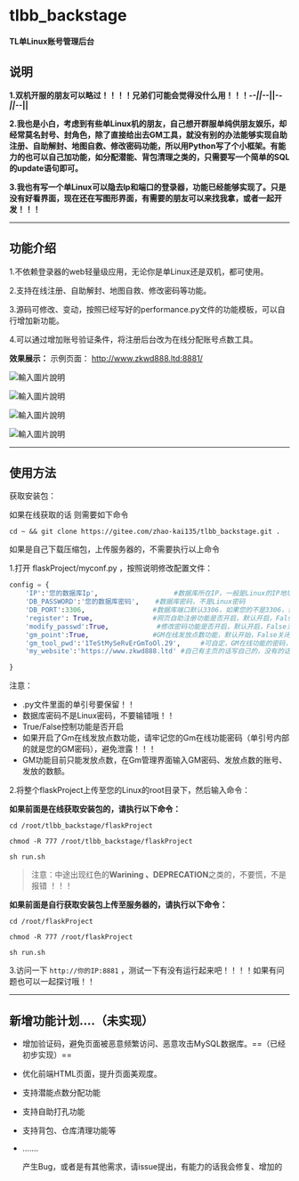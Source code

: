 # tlbb_backstage

**TL单Linux账号管理后台**

## 说明

**1.双机开服的朋友可以略过！！！！兄弟们可能会觉得没什么用！！！-_-||-_-||-_-||-_-||**

**2.我也是小白，考虑到有些单Linux机的朋友，自己想开群服单纯供朋友娱乐，却经常莫名封号、封角色，除了直接给出去GM工具，就没有别的办法能够实现自助注册、自助解封、地图自救、修改密码功能，所以用Python写了个小框架。有能力的也可以自己加功能，如分配潜能、背包清理之类的，只需要写一个简单的SQL的update语句即可。**

**3.我也有写一个单Linux可以隐去Ip和端口的登录器，功能已经能够实现了。只是没有好看界面，现在还在写图形界面，有需要的朋友可以来找我拿，或者一起开发！！！**

---

## 功能介绍

1.不依赖登录器的web轻量级应用，无论你是单Linux还是双机，都可使用。

2.支持在线注册、自助解封、地图自救、修改密码等功能。

3.源码可修改、变动，按照已经写好的performance.py文件的功能模板，可以自行增加新功能。

4.可以通过增加账号验证条件，将注册后台改为在线分配账号点数工具。

**效果展示：**  示例页面： http://www.zkwd888.ltd:8881/  


![輸入圖片說明](https://images.gitee.com/uploads/images/2021/0705/165313_6cb3c3c8_8680032.png "image-20210705164738062.png")

![輸入圖片說明](https://images.gitee.com/uploads/images/2021/0705/165411_719435e9_8680032.png "image-20210705164804720.png")

![輸入圖片說明](https://images.gitee.com/uploads/images/2021/0705/165421_e9f35497_8680032.png "image-20210705164824808.png")

![輸入圖片說明](https://images.gitee.com/uploads/images/2021/0705/165429_2293d0f3_8680032.png "image-20210705164940048.png")


---

## 使用方法

获取安装包：

如果在线获取的话 则需要如下命令

```shell
cd ~ && git clone https://gitee.com/zhao-kai135/tlbb_backstage.git .
```

如果是自己下载压缩包，上传服务器的，不需要执行以上命令

1.打开 flaskProject/myconf.py ，按照说明修改配置文件：

```python
config = {
    'IP':'您的数据库Ip',                   #数据库所在IP，一般是Linux的IP地址
    'DB_PASSWORD':'您的数据库密码',    #数据库密码，不是Linux密码
    'DB_PORT':3306,                 #数据库端口默认3306，如果您的不是3306，请自行更改
    'register': True,               #网页自助注册功能是否开启，默认开启，False关闭
    'modify_passwd':True,            #修改密码功能是否开启，默认开启，False关闭
    'gm_point':True,                #GM在线发放点数功能，默认开始，False关闭
    'gm_tool_pwd':'1TeStMySeRvErGmToOl.29',     #可自定，GM在线功能的密码，如果上面的功能未开启，可以不进行修改
    'my_website':'https://www.zkwd888.ltd' #自己有主页的话写自己的，没有的话就随意填写，可不修改

}

```


注意：

- .py文件里面的单引号要保留！！
- 数据库密码不是Linux密码，不要输错哦！！
- True/False控制功能是否开启
- 如果开启了Gm在线发放点数功能，请牢记您的Gm在线功能密码（单引号内部的就是您的GM密码），避免泄露！！！
- GM功能目前只能发放点数，在Gm管理界面输入GM密码、发放点数的账号、发放的数额。

2.将整个flaskProject上传至您的Linux的root目录下，然后输入命令：

**如果前面是在线获取安装包的，请执行以下命令：**

```shell
cd /root/tlbb_backstage/flaskProject

chmod -R 777 /root/tlbb_backstage/flaskProject

sh run.sh
```

> 注意：中途出现红色的**Warining 、DEPRECATION**之类的，不要慌，不是报错 ！！！

**如果前面是自行获取安装包上传至服务器的，请执行以下命令：**

```shell
cd /root/flaskProject

chmod -R 777 /root/flaskProject

sh run.sh
```

3.访问一下 `http://你的IP:8881` ，测试一下有没有运行起来吧！！！！如果有问题也可以一起探讨哦！！

---

## 新增功能计划....（未实现）

+ 增加验证码，避免页面被恶意频繁访问、恶意攻击MySQL数据库。==（已经初步实现）==

+ 优化前端HTML页面，提升页面美观度。

+ 支持潜能点数分配功能

+ 支持自助打孔功能

+ 支持背包、仓库清理功能等

+ .......

  产生Bug，或者是有其他需求，请issue提出，有能力的话我会修复、增加的